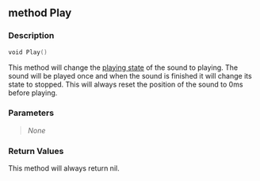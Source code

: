## method Play ##

### Description ###
```swift
void Play()
```
This method will change the [playing state](/Audio/Sound/StatusEnum) of the sound to playing. The sound will be played once and when the sound is finished it will change its state to stopped. This will always reset the position of the sound to 0ms before playing.

### Parameters ###
>*None*

### Return Values ###
This method will always return nil.